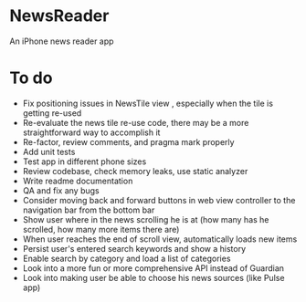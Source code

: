 # NewsReader
An iPhone news reader app

# To do
- Fix positioning issues in NewsTile view , especially when the tile is getting re-used
- Re-evaluate the news tile re-use code, there may be a more straightforward way to accomplish it
- Re-factor, review comments, and pragma mark properly
- Add unit tests
- Test app in different phone sizes
- Review codebase, check memory leaks, use static analyzer
- Write readme documentation
- QA and fix any bugs
- Consider moving back and forward buttons in web view controller to the navigation bar from the bottom bar
- Show user where in the news scrolling he is at (how many has he scrolled, how many more items there are)
- When user reaches the end of scroll view, automatically loads new items
- Persist user's entered search keywords and show a history
- Enable search by category and load a list of categories
- Look into a more fun or more comprehensive API instead of Guardian
- Look into making user be able to choose his news sources (like Pulse app)